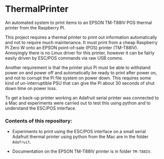 # ThermalPrinter
An automated system to print items to an EPSON TM-T88IV POS thermal printer from the Raspberry PI.

This project requires a thermal printer to print out information automatically and not to require much maintenance. It must print from a cheap Raspberry Pi Zero W onto an EPSON point-of-sale (POS) printer (TM-T88IV). Annoyingly there is no Linux driver for this printer, however it can be fairly easily driven by ESC/POS commands via raw USB comms.

Another requirement is that the printer plus Pi must be able to withstand power on and power off and automatically be ready to print after power on, and not to corrupt the Pi file system on power down. This requires some kind of un-interruptible PSU that can give the Pi about 30 seconds of shut down time on power loss.

To get a back-up printer working an Adafruit serial printer was connected to a Mac and experiments were carried out to test this using python and to understand the ESC/POS interface.

### Contents of this repository:

* Experiments to print using the ESC/POS interface on a small serial Adafruit thermal printer using python from the Mac are in the folder `Adafruit`.

* Documentation on the EPSON TM-T88IV printer is in folder `TM-T88IV`.
